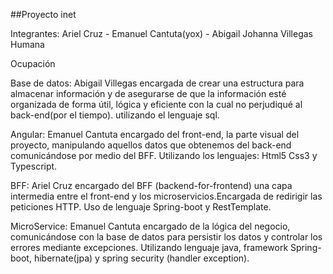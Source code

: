 ##Proyecto inet

Integrantes: Ariel Cruz - Emanuel Cantuta(yox) - Abigail Johanna Villegas Humana

Ocupación

Base de datos: Abigail Villegas encargada de crear una estructura para almacenar información y de asegurarse de que la información esté organizada de forma útil, lógica y eficiente con la cual no perjudiqué al back-end(por el tiempo). utilizando el lenguaje sql.

Angular: Emanuel Cantuta encargado del front-end, la parte visual del proyecto, manipulando aquellos datos que obtenemos del back-end comunicándose por medio del BFF. Utilizando los lenguajes: Html5 Css3 y Typescript.

BFF:  Ariel Cruz encargado del BFF (backend-for-frontend) una capa intermedia entre el front-end y los microservicios.Encargada de redirigir las peticiones HTTP. Uso de lenguaje Spring-boot y RestTemplate.

MicroService: Emanuel Cantuta encargado de la lógica del negocio, comunicándose con la base de datos para persistir los datos y controlar los errores mediante excepciones. Utilizando lenguaje java, framework Spring-boot, hibernate(jpa) y spring security (handler exception).
